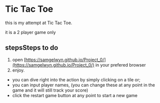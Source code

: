 # Tic Tac Toe

this is my attempt at Tic Tac Toe.

it is a 2 player game only

## stepsSteps to do

1. open [https://samgelwyn.github.io/Project_0/](https://samgelwyn.github.io/Project_0/) in your prefered browser
2. enjoy.

- you can dive right into the action by simply clicking on a tile or;
- you can input player names, (you can change these at any point in the game and it will still track your score)
- click the restart game button at any point to start a new game 
